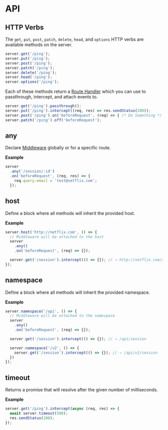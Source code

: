 # API

## HTTP Verbs

The `get`, `put`, `post`, `patch`, `delete`, `head`, and `options` HTTP verbs
are available methods on the server.

```js
server.get('/ping');
server.put('/ping');
server.post('/ping');
server.patch('/ping');
server.delete('/ping');
server.head('/ping');
server.options('/ping');
```

Each of these methods return a [Route Handler](server/route-handler.md) which
you can use to passthrough, intercept, and attach events to.

```js
server.get('/ping').passthrough();
server.put('/ping').intercept((req, res) => res.sendStatus(200));
server.post('/ping').on('beforeRequest', (req) => { /* Do Something */ });
server.patch('/ping').off('beforeRequest');
```

## any

Declare [Middleware](server/events-and-middleware#middleware) globally or for
a specific route.

__Example__

```js
server
  .any('/session/:id')
  .on('beforeRequest', (req, res) => {
    req.query.email = 'test@netflix.com';
  });
```

## host

Define a block where all methods will inherit the provided host.

__Example__

```js
server.host('http://netflix.com', () => {
  // Middleware will be attached to the host
  server
    .any()
    .on('beforeRequest', (req) => {});

  server.get('/session').intercept(() => {}); // → http://netflix.com/session
});
```

## namespace

Define a block where all methods will inherit the provided namespace.

__Example__

```js
server.namespace('/api', () => {
  // Middleware will be attached to the namespace
  server
    .any()
    .on('beforeRequest', (req) => {});

  server.get('/session').intercept(() => {}); // → /api/session

  server.namespace('/v2', () => {
    server.get('/session').intercept(() => {}); // → /api/v2/session
  })
});
```

## timeout

Returns a promise that will resolve after the given number of milliseconds.

__Example__

```js
server.get('/ping').intercept(async (req, res) => {
  await server.timeout(500);
  res.sendStatus(200);
});
```
